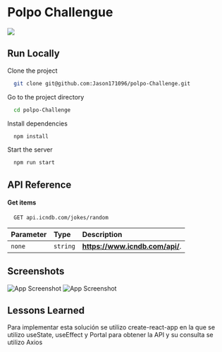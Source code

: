 
# Polpo Challengue

![](https://external-content.duckduckgo.com/iu/?u=https%3A%2F%2Ftse3.mm.bing.net%2Fth%3Fid%3DOIP.pKXCA6pMYFu0-Y0Ti3Y-cQHaHa%26pid%3DApi&f=1)
## Run Locally

Clone the project

```bash
  git clone git@github.com:Jason171096/polpo-Challenge.git
```

Go to the project directory

```bash
  cd polpo-Challenge
```

Install dependencies

```bash
  npm install
```

Start the server

```bash
  npm run start
```


## API Reference

#### Get items

```http
  GET api.icndb.com/jokes/random

```

| Parameter | Type     | Description                |
| :-------- | :------- | :------------------------- |
| `none` | `string` | **https://www.icndb.com/api/**. |




## Screenshots

![App Screenshot](https://github.com/Jason171096/polpo-Challenge/blob/main/src/sources/img.png?raw=true)
![App Screenshot](https://github.com/Jason171096/polpo-Challenge/blob/main/src/sources/img1.png?raw=true)


## Lessons Learned

Para implementar esta solución se utilizo create-react-app en la que se utilizo useState, useEffect y Portal
para obtener la API y su consulta se utilizo Axios 


